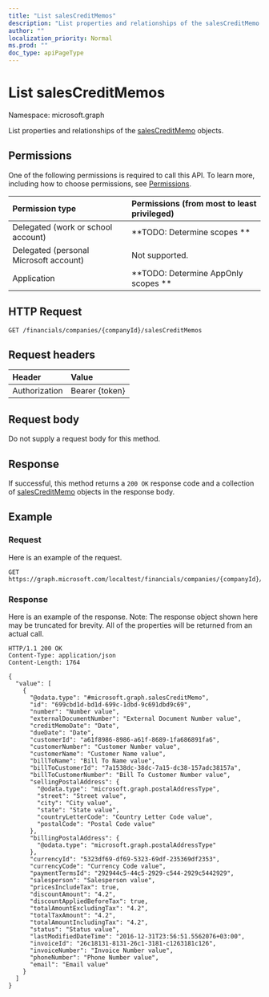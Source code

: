 ```yaml
---
title: "List salesCreditMemos"
description: "List properties and relationships of the salesCreditMemo objects."
author: ""
localization_priority: Normal
ms.prod: ""
doc_type: apiPageType
---
```


# List salesCreditMemos

Namespace: microsoft.graph

List properties and relationships of the [salesCreditMemo](../resources/salescreditmemo.md) objects.

## Permissions
One of the following permissions is required to call this API. To learn more, including how to choose permissions, see [Permissions](/concepts/permissions-reference.md).

|Permission type|Permissions (from most to least privileged)|
|:---|:---|
|Delegated (work or school account)|**TODO: Determine scopes **|
|Delegated (personal Microsoft account)|Not supported.|
|Application|**TODO: Determine AppOnly scopes **|

## HTTP Request
<!-- {
  "blockType": "ignored"
}
-->
``` http
GET /financials/companies/{companyId}/salesCreditMemos
```

## Request headers
|Header|Value|
|:---|:---|
|Authorization|Bearer {token}|

## Request body
Do not supply a request body for this method.

## Response
If successful, this method returns a `200 OK` response code and a collection of [salesCreditMemo](../resources/salescreditmemo.md) objects in the response body.

## Example

### Request
Here is an example of the request.
<!-- {
  "blockType": "request",
  "name": "get_salescreditmemo"
}
-->
``` http
GET https://graph.microsoft.com/localtest/financials/companies/{companyId}/salesCreditMemos
```

### Response
Here is an example of the response. Note: The response object shown here may be truncated for brevity. All of the properties will be returned from an actual call.
<!-- {
  "blockType": "response",
  "truncated": true,
  "@odata.type": "collection(microsoft.graph.salescreditmemo)"
}
-->
``` http
HTTP/1.1 200 OK
Content-Type: application/json
Content-Length: 1764

{
  "value": [
    {
      "@odata.type": "#microsoft.graph.salesCreditMemo",
      "id": "699cbd1d-bd1d-699c-1dbd-9c691dbd9c69",
      "number": "Number value",
      "externalDocumentNumber": "External Document Number value",
      "creditMemoDate": "Date",
      "dueDate": "Date",
      "customerId": "a61f8986-8986-a61f-8689-1fa686891fa6",
      "customerNumber": "Customer Number value",
      "customerName": "Customer Name value",
      "billToName": "Bill To Name value",
      "billToCustomerId": "7a1538dc-38dc-7a15-dc38-157adc38157a",
      "billToCustomerNumber": "Bill To Customer Number value",
      "sellingPostalAddress": {
        "@odata.type": "microsoft.graph.postalAddressType",
        "street": "Street value",
        "city": "City value",
        "state": "State value",
        "countryLetterCode": "Country Letter Code value",
        "postalCode": "Postal Code value"
      },
      "billingPostalAddress": {
        "@odata.type": "microsoft.graph.postalAddressType"
      },
      "currencyId": "5323df69-df69-5323-69df-235369df2353",
      "currencyCode": "Currency Code value",
      "paymentTermsId": "292944c5-44c5-2929-c544-2929c5442929",
      "salesperson": "Salesperson value",
      "pricesIncludeTax": true,
      "discountAmount": "4.2",
      "discountAppliedBeforeTax": true,
      "totalAmountExcludingTax": "4.2",
      "totalTaxAmount": "4.2",
      "totalAmountIncludingTax": "4.2",
      "status": "Status value",
      "lastModifiedDateTime": "2016-12-31T23:56:51.5562076+03:00",
      "invoiceId": "26c18131-8131-26c1-3181-c1263181c126",
      "invoiceNumber": "Invoice Number value",
      "phoneNumber": "Phone Number value",
      "email": "Email value"
    }
  ]
}
```

